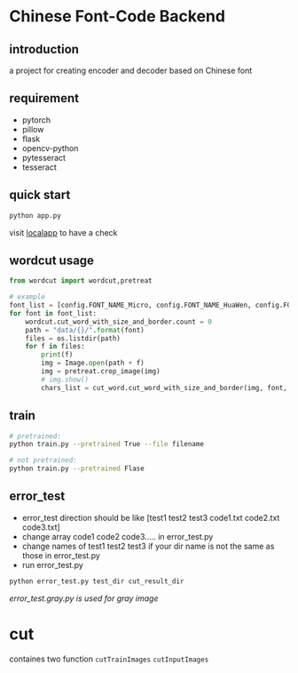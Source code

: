 # Chinese Font-Code Backend

## introduction

a project for creating encoder and decoder based on Chinese font

## requirement

- pytorch
- pillow
- flask
- opencv-python
- pytesseract
- tesseract

## quick start

```bash
python app.py
```

visit [localapp](http://localhost:5000/predict) to have a check

## wordcut usage

```python
from wordcut import wordcut,pretreat

# example
font_list = [config.FONT_NAME_Micro, config.FONT_NAME_HuaWen, config.FONT_NAME_Sun, config.FONT_NAME_Fangzheng]
for font in font_list:
    wordcut.cut_word_with_size_and_border.count = 0
    path = "data/{}/".format(font)
    files = os.listdir(path)
    for f in files:
        print(f)
        img = Image.open(path + f)
        img = pretreat.crop_image(img)
        # img.show()
        chars_list = cut_word.cut_word_with_size_and_border(img, font, wordcut.cut_word_with_size_and_border.count)
```

## train

```sh
# pretrained:
python train.py --pretrained True --file filename

# not pretrained:
python train.py --pretrained Flase
```

## error_test

* error_test direction should be like [test1 test2 test3 code1.txt code2.txt code3.txt]
* change array code1 code2 code3..... in error_test.py
* change names of test1 test2 test3 if your dir name is not the same as those in error_test.py
* run error_test.py


```sh
python error_test.py test_dir cut_result_dir
```

*error_test.gray.py is used for gray image* 

# cut

containes two function `cutTrainImages` `cutInputImages`

